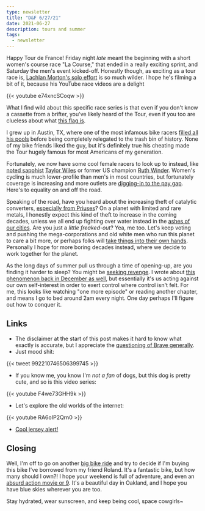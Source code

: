 ```yaml
---
type: newsletter
title: "D&F 6/27/21"
date: 2021-06-27
description: tours and summer
tags:
  - newsletter
---
```


Happy Tour de France! Friday night _late_ meant the beginning with a short women's course race "La Course," that ended in a really exciting sprint, and Saturday the men's event kicked-off. Honestly though, as exciting as a tour race is, [Lachlan Morton's solo effort](https://www.efprocycling.com/the-alt-tour/) is so much wilder. I hope he's filming a bit of it, because his YouTube race videos are a delight

{{< youtube e74xncSCoqw >}} 

What I find wild about this specific race series is that even if you don't know a cassette from a brifter, you've likely heard of the Tour, even if you too are clueless about what [this flag is](https://en.wikipedia.org/wiki/Flag_of_Brittany).

I grew up in Austin, TX, where one of the most infamous bike racers [filled all his pools](https://gawker.com/5037658/lance-armstrong-uses-more-water-than-anyone-else-in-the-world) before being completely relegated to the trash bin of history. None of my bike friends liked the guy, but it's definitely true his cheating made the Tour hugely famous for most Americans of my generation. 

Fortunately, we now have some cool female racers to look up to instead, like [noted sapphist](https://www.bicycling.com/news/a20040036/cyclings-coolest-couples-tayler-wiles-and-olivia-dillon/) [Taylor Wiles](https://www.procyclingstats.com/rider/taylor-wiles) or former US champion [Ruth Winder](https://racing.trekbikes.com/riders/trek-segafredo-women/ruth-winder). Women's cycling is much lower-profile than men's in most countries, but fortunately coverage is increasing and more outlets are [digging-in to the pay gap](https://www.bicycling.com/racing/a28414741/gender-inequality-cycling/). Here's to equality on and off the road.

Speaking of the road, have you heard about the increasing theft of catalytic converters, [especially from Priuses](https://sanfrancisco.cbslocal.com/2021/06/07/catalytic-converter-theft-precious-metals-manufacturers-middlemen-making-money/)? On a planet with limited and rare metals, I honestly expect this kind of theft to increase in the coming decades, unless we all end up fighting over water instead in the [ashes of our cities](https://nymag.com/intelligencer/2021/06/why-2021-could-be-californias-worst-fire-season-ever.html). Are you just a _little freaked-out_? Yea, me too. Let's keep voting and pushing the mega-corporations and old white men who run this planet to care a bit more, or perhaps folks will [take things into their own hands](https://www.nybooks.com/articles/2020/12/17/kim-stanley-robinson-not-science-fiction/). Personally I hope for more boring decades instead, where we decide to work together for the planet.

As the long days of summer pull us through a time of opening-up, are you finding it harder to sleep? You might be [seeking revenge](https://www.theatlantic.com/family/archive/2021/06/revenge-bedtime-procrastination/619156/). I wrote about [this phenomenon back in December as well](https://www.brookshelley.com/posts/2020-12-26-d-f-12-27-20/), but essentially it's us acting against our own self-interest in order to exert control where control isn't felt. For me, this looks like watching "one more episode" or reading another chapter, and means I go to bed around 2am every night. One day perhaps I'll figure out how to conquer it.

## Links

- The disclaimer at the start of this post makes it hard to know what exactly is accurate, but I appreciate the [questioning of Brave generally](http://ebin.city/~werwolf/posts/brave-is-shit/).
- Just mood shit:

{{< tweet 992210746506399745 >}}

- If you know me, you know I'm _not a fan_ of dogs, but this dog is pretty cute, and so is this video series:

{{< youtube F4we73GHH9k >}}

- Let's explore the old worlds of the internet:

{{< youtube RA6oIP2Qrn0 >}}

- [Cool jersey alert!](https://cyclingtips.com/2021/06/alpecin-fenix-pays-tribute-to-raymond-poulidor-with-new-kit-for-tour-team-presentation/)

## Closing

Well, I'm off to go on another [big bike ride](https://www.strava.com/activities/5529416025) and try to decide if I'm buying this bike I've borrowed from my friend Roland. It's a fantastic bike, but how many should I own?! I hope your weekend is full of adventure, and even an [absurd action movie or 9](https://duckduckgo.com/?t=ffab&q=f9&ia=web). It's a beautiful day in Oakland, and I hope you have blue skies wherever you are too.

Stay hydrated, wear sunscreen, and keep being cool, space cowgirls~

